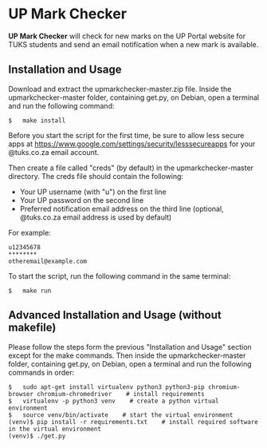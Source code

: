 UP Mark Checker
============
__UP Mark Checker__ will check for new marks on the UP Portal website for TUKS students and send an email notification when a new mark is available.



Installation and Usage
-------------------------------------
Download and extract the upmarkchecker-master.zip file.  Inside the upmarkchecker-master folder, containing get.py, on Debian, open a terminal and run the following command:
```shell
$	make install
```

Before you start the script for the first time, be sure to allow less secure apps at https://www.google.com/settings/security/lesssecureapps for your @tuks.co.za email account. 

Then create a file called "creds" (by default) in the upmarkchecker-master directory. The creds file should contain the following:
* Your UP username (with "u") on the first line
* Your UP password on the second line
* Preferred notification email address on the third line (optional, @tuks.co.za email address is used by default)

For example:
```
u12345678
********
otheremail@example.com
```

To start the script, run the following command in the same terminal:
```shell
$	make run
```

Advanced Installation and Usage (without makefile)
-------------------------------------
Please follow the steps form the previous "Installation and Usage" section except for the make commands. Then inside the upmarkchecker-master folder, containing get.py, on Debian, open a terminal and run the following commands in order:
```shell
$	sudo apt-get install virtualenv python3 python3-pip chromium-browser chromium-chromedriver    # install requirements
$	virtualenv -p python3 venv    # create a python virtual environment
$	source venv/bin/activate    # start the virtual environment
(venv)$	pip install -r requirements.txt    # install required software in the virtual environment
(venv)$	./get.py
```
